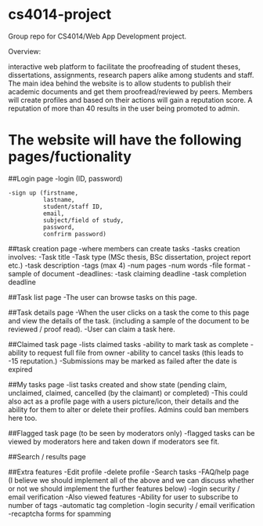 # cs4014-project
Group repo for CS4014/Web App Development project.

Overview:

interactive web platform to facilitate the proofreading of student theses,
dissertations, assignments, research papers alike among students and staff. The
main idea behind the website is to allow students to publish their academic documents
and get them proofread/reviewed by peers. Members will create profiles and based
on their actions will gain a reputation score. A reputation of more than 40 results
in the user being promoted to admin.

# The website will have the following pages/fuctionality

##Login page
    -login (ID,
            password)

    -sign up (firstname,
              lastname,
              student/staff ID,
              email,
              subject/field of study,
              password,
              confrirm password)

##task creation page
    -where members can create tasks
    -tasks creation involves:
        -Task title
        -Task type (MSc thesis, BSc dissertation, project report etc.)
        -task description
        -tags (max 4)
        -num pages
        -num words
        -file format
        -sample of document
        -deadlines:
            -task claiming deadline
            -task completion deadline


##Task list page
      -The user can browse tasks on this page.

##Task details page
    -When the user clicks on a task the come to this page and view the details of
     the task. (including a sample of the document to be reviewed / proof read).
    -User can claim a task here.

##Claimed task page
    -lists claimed tasks
    -ability to mark task as complete
    -ability to request full file from owner
    -ability to cancel tasks (this leads to -15 reputation.)
    -Submissions may be marked as failed after the date is expired

##My tasks page
    -list tasks created and show state (pending claim,
                                        unclaimed,
                                        claimed,
                                        cancelled (by the claimant)
                                        or completed)
    -This could also act as a profile page with a users picture/icon,
     their details and the ability for them to alter or delete their profiles.
     Admins could ban members here too.



##Flagged task page (to be seen by moderators only)
  -flagged tasks can be viewed by moderators here and taken down if moderators
  see fit.

##Search / results page    

##Extra features
    -Edit profile
    -delete profile
    -Search tasks
    -FAQ/help page
    (I believe we should implement all of the above and we can discuss whether or not we should implement the further features below)
    -login security / email verification
    -Also viewed features
    -Ability for user to subscribe to number of tags
    -automatic tag completion
    -login security / email verification
    -recaptcha forms for spamming
